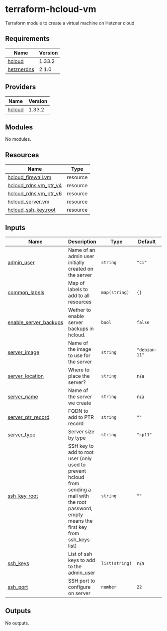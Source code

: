 # terraform-hcloud-vm

Terraform module to create a virtual machine on Hetzner cloud

<!-- BEGIN_TF_DOCS -->
## Requirements

| Name | Version |
|------|---------|
| <a name="requirement_hcloud"></a> [hcloud](#requirement\_hcloud) | 1.33.2 |
| <a name="requirement_hetznerdns"></a> [hetznerdns](#requirement\_hetznerdns) | 2.1.0 |

## Providers

| Name | Version |
|------|---------|
| <a name="provider_hcloud"></a> [hcloud](#provider\_hcloud) | 1.33.2 |

## Modules

No modules.

## Resources

| Name | Type |
|------|------|
| [hcloud_firewall.vm](https://registry.terraform.io/providers/hetznercloud/hcloud/1.33.2/docs/resources/firewall) | resource |
| [hcloud_rdns.vm_ptr_v4](https://registry.terraform.io/providers/hetznercloud/hcloud/1.33.2/docs/resources/rdns) | resource |
| [hcloud_rdns.vm_ptr_v6](https://registry.terraform.io/providers/hetznercloud/hcloud/1.33.2/docs/resources/rdns) | resource |
| [hcloud_server.vm](https://registry.terraform.io/providers/hetznercloud/hcloud/1.33.2/docs/resources/server) | resource |
| [hcloud_ssh_key.root](https://registry.terraform.io/providers/hetznercloud/hcloud/1.33.2/docs/resources/ssh_key) | resource |

## Inputs

| Name | Description | Type | Default | Required |
|------|-------------|------|---------|:--------:|
| <a name="input_admin_user"></a> [admin\_user](#input\_admin\_user) | Name of an admin user initially created on the server | `string` | `"ci"` | no |
| <a name="input_common_labels"></a> [common\_labels](#input\_common\_labels) | Map of labels to add to all resources | `map(string)` | `{}` | no |
| <a name="input_enable_server_backups"></a> [enable\_server\_backups](#input\_enable\_server\_backups) | Wether to enable server backups in hcloud. | `bool` | `false` | no |
| <a name="input_server_image"></a> [server\_image](#input\_server\_image) | Name of the image to use for the server | `string` | `"debian-11"` | no |
| <a name="input_server_location"></a> [server\_location](#input\_server\_location) | Where to place the server? | `string` | n/a | yes |
| <a name="input_server_name"></a> [server\_name](#input\_server\_name) | Name of the server we create | `string` | n/a | yes |
| <a name="input_server_ptr_record"></a> [server\_ptr\_record](#input\_server\_ptr\_record) | FQDN to add to PTR record | `string` | `""` | no |
| <a name="input_server_type"></a> [server\_type](#input\_server\_type) | Server size by type | `string` | `"cp11"` | no |
| <a name="input_ssh_key_root"></a> [ssh\_key\_root](#input\_ssh\_key\_root) | SSH key to add to root user (only used to prevent hcloud from sending a mail with the root password, empty means the first key from ssh\_keys list) | `string` | `""` | no |
| <a name="input_ssh_keys"></a> [ssh\_keys](#input\_ssh\_keys) | List of ssh keys to add to the admin\_user | `list(string)` | n/a | yes |
| <a name="input_ssh_port"></a> [ssh\_port](#input\_ssh\_port) | SSH port to configure on server | `number` | `22` | no |

## Outputs

No outputs.
<!-- END_TF_DOCS -->